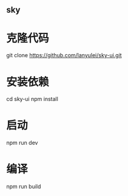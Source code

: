 ## sky
# 克隆代码
git clone https://github.com/lanyulei/sky-ui.git

# 安装依赖
cd sky-ui
npm install

# 启动
npm run dev

# 编译
npm run build
